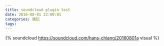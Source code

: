 ```yaml
---
title: soundcloud plugin test
date: 2016-08-01 22:00:01
categories: 雜記
tags:
---
```


{% soundcloud https://soundcloud.com/hans-chiang/20160801a visual %}
